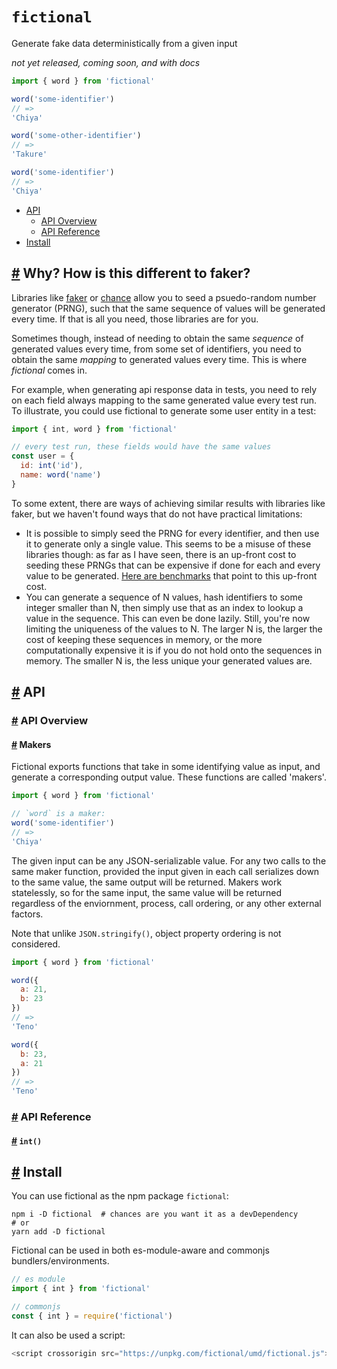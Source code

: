 # `fictional`

Generate fake data deterministically from a given input

_not yet released, coming soon, and with docs_

```js
import { word } from 'fictional'

word('some-identifier')
// =>
'Chiya'

word('some-other-identifier')
// =>
'Takure'

word('some-identifier')
// =>
'Chiya'
```

* [API](#api)
  * [API Overview](#api-overview)
  * [API Reference](#api-ref)
* [Install](#install)

## <a name="why" href="#why">#</a> Why? How is this different to faker?
Libraries like [faker](https://github.com/marak/Faker.js/) or [chance](https://chancejs.com/) allow you to seed a psuedo-random number generator (PRNG), such that the same sequence of values will be generated every time. If that is all you need, those libraries are for you.

Sometimes though, instead of needing to obtain the same _sequence_ of generated values every time, from some set of identifiers, you need to obtain the same _mapping_ to generated values every time. This is where _fictional_ comes in.

For example, when generating api response data in tests, you need to rely on each field always mapping to the same generated value every test run. To illustrate, you could use fictional to generate some user entity in a test:

```js
import { int, word } from 'fictional'

// every test run, these fields would have the same values
const user = {
  id: int('id'),
  name: word('name')
}
```

To some extent, there are ways of achieving similar results with libraries like faker, but we haven't found ways that do not have practical limitations:
* It is possible to simply seed the PRNG for every identifier, and then use it to generate only a single value. This seems to be a misuse of these libraries though: as far as I have seen, there is an up-front cost to seeding these PRNGs that can be expensive if done for each and every value to be generated. [Here are benchmarks](TODO) that point to this up-front cost.
* You can generate a sequence of N values, hash identifiers to some integer smaller than N, then simply use that as an index to lookup a value in the sequence. This can even be done lazily. Still, you're now limiting the uniqueness of the values to N. The larger N is, the larger the cost of keeping these sequences in memory, or the more computationally expensive it is if you do not hold onto the sequences in memory. The smaller N is, the less unique your generated values are.

## <a name="api" href="#api">#</a> API

### <a name="api-overview" href="#api-overview">#</a> API Overview

#### <a name="makers" href="#api-makers">#</a> Makers
Fictional exports functions that take in some identifying value as input, and generate a corresponding output value. These functions are called 'makers'.

```js
import { word } from 'fictional'

// `word` is a maker:
word('some-identifier')
// =>
'Chiya'
```

The given input can be any JSON-serializable value. For any two calls to the same maker function, provided the input given in each call serializes down to the same value, the same output will be returned. Makers work statelessly, so for the same input, the same value will be returned regardless of the enviornment, process, call ordering, or any other external factors.

Note that unlike `JSON.stringify()`, object property ordering is not considered.

```js
import { word } from 'fictional'

word({
  a: 21,
  b: 23
})
// =>
'Teno'

word({
  b: 23,
  a: 21
})
// =>
'Teno'
```

### <a name="api-ref" href="#api-ref">#</a> API Reference

#### <a name="int" href="#int">#</a> `int()`

## <a name="install" href="#install">#</a> Install

You can use fictional as the npm package `fictional`:

```
npm i -D fictional  # chances are you want it as a devDependency
# or
yarn add -D fictional
```

Fictional can be used in both es-module-aware and commonjs bundlers/environments.

```js
// es module
import { int } from 'fictional'

// commonjs
const { int } = require('fictional')
```

It can also be used a script:

```js
<script crossorigin src="https://unpkg.com/fictional/umd/fictional.js"></script>
```

